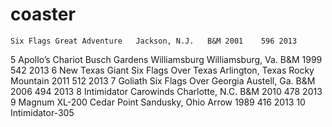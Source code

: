 # coaster
	Six Flags Great Adventure	Jackson, N.J.	B&M	2001	596	2013
5	Apollo’s Chariot	Busch Gardens Williamsburg	Williamsburg, Va.	B&M	1999	542	2013
6	New Texas Giant	Six Flags Over Texas	Arlington, Texas	Rocky Mountain	2011	512	2013
7	Goliath	Six Flags Over Georgia	Austell, Ga.	B&M	2006	494	2013
8	Intimidator	Carowinds	Charlotte, N.C.	B&M	2010	478	2013
9	Magnum XL-200	Cedar Point	Sandusky, Ohio	Arrow	1989	416	2013
10	Intimidator-305
